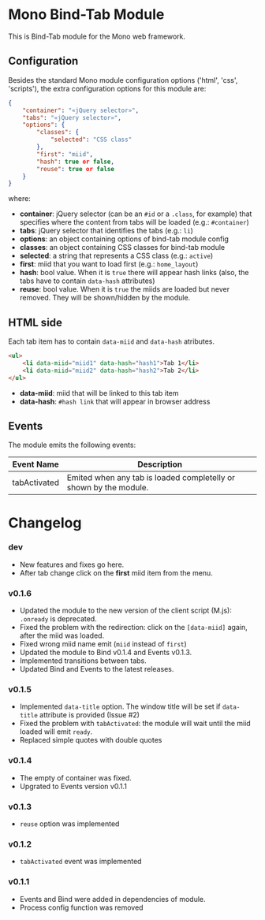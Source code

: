 Mono Bind-Tab Module
==================

This is Bind-Tab module for the Mono web framework.

Configuration
-------------

Besides the standard Mono module configuration options ('html', 'css', 'scripts'), the extra configuration options for this module are:

```JSON
{
    "container": "«jQuery selector»",
    "tabs": "«jQuery selector»",
    "options": {
        "classes": {
            "selected": "CSS class"
        },
        "first": "miid",
        "hash": true or false,
        "reuse": true or false
    }
}
```

where:

  * **container**: jQuery selector (can be an `#id` or a `.class`, for example) that specifies where the content from tabs will be loaded (e.g.: `#container`)
  * **tabs**: jQuery selector that identifies the tabs (e.g.: `li`)
  * **options**: an object containing options of bind-tab module config
  * **classes**: an object containing CSS classes for bind-tab module
  * **selected**: a string that represents a CSS class (e.g.: `active`)
  * **first**: miid that you want to load first (e.g.: `home_layout`)
  * **hash**: bool value. When it is `true` there will appear hash links (also, the tabs have to contain `data-hash` attributes)
  * **reuse**: bool value. When it is `true` the miids are loaded but never removed. They will be shown/hidden by the module.

HTML side
---------
Each tab item has to contain `data-miid` and `data-hash` atributes.
```HTML
<ul>
    <li data-miid="miid1" data-hash="hash1">Tab 1</li>
    <li data-miid="miid2" data-hash="hash2">Tab 2</li>
</ul>
```
  * **data-miid**: miid that will be linked to this tab item
  * **data-hash**: `#hash link` that will appear in browser address

Events
------

The module emits the following events:
<table>
   <thead>
     <tr>
       <th>
         <div>Event Name</div>
       </th>
       <th>
         <div>Description</div>
       </th>
     </tr>
   </thead>
   <tbody>
     <tr>
       <td>tabActivated</td>
       <td>Emited when any tab is loaded completelly or shown by the module.</td>
     </tr>
   </tbody>
 </table>

# Changelog

### dev
 - New features and fixes go here.
 - After tab change click on the **first** miid item from the menu.

### v0.1.6
 - Updated the module to the new version of the client script (M.js): `.onready` is deprecated.
 - Fixed the problem with the redirection: click on the `[data-miid]` again, after the miid was loaded.
 - Fixed wrong miid name emit (`miid` instead of `first`)
 - Updated the module to Bind v0.1.4 and Events v0.1.3.
 - Implemented transitions between tabs.
 - Updated Bind and Events to the latest releases.

### v0.1.5
 - Implemented `data-title` option. The window title will be set if `data-title` attribute is provided (Issue #2)
 - Fixed the problem with `tabActivated`: the module will wait until the miid loaded will emit `ready`.
 - Replaced simple quotes with double quotes

### v0.1.4
 - The empty of container was fixed.
 - Upgrated to Events version v0.1.1

### v0.1.3
 - `reuse` option was implemented

### v0.1.2
 - `tabActivated` event was implemented

### v0.1.1
 - Events and Bind were added in dependencies of module.
 - Process config function was removed
